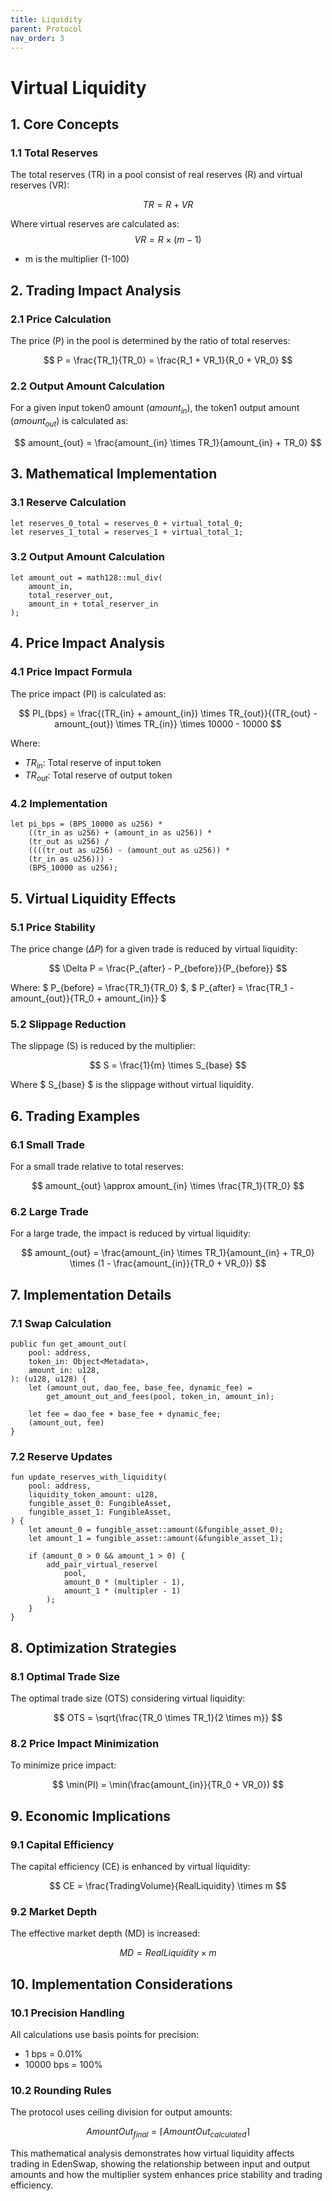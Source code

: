 ```yaml
---
title: Liquidity
parent: Protocol
nav_order: 3
---
```

<head>
   <script type="text/javascript" async
      src="https://cdn.jsdelivr.net/npm/mathjax@3/es5/tex-mml-chtml.js">
   </script>
   <script>
      MathJax = {
        tex: {
          inlineMath: [['$', '$'], ['$`', '`$'], ['\\(', '\\)']],
          displayMath: [['```math', '```'], ['$$', '$$'], ['\\[', '\\]']]
        }
      };
   </script>
</head>

# Virtual Liquidity

## 1. Core Concepts

### 1.1 Total Reserves
The total reserves (TR) in a pool consist of real reserves (R) and virtual reserves (VR):

$$
TR = R + VR
$$

Where virtual reserves are calculated as:
$$
VR = R \times (m - 1)
$$
- m is the multiplier (1-100)

## 2. Trading Impact Analysis

### 2.1 Price Calculation
The price (P) in the pool is determined by the ratio of total reserves:

$$
P = \frac{TR_1}{TR_0} = \frac{R_1 + VR_1}{R_0 + VR_0}
$$

### 2.2 Output Amount Calculation
For a given input token0 amount ($amount_{in}$), the token1 output amount ($amount_{out}$) is calculated as:

$$
amount_{out} = \frac{amount_{in} \times TR_1}{amount_{in} + TR_0}
$$

## 3. Mathematical Implementation

### 3.1 Reserve Calculation
```move
let reserves_0_total = reserves_0 + virtual_total_0;
let reserves_1_total = reserves_1 + virtual_total_1;
```

### 3.2 Output Amount Calculation
```move
let amount_out = math128::mul_div(
    amount_in, 
    total_reserver_out, 
    amount_in + total_reserver_in
);
```

## 4. Price Impact Analysis

### 4.1 Price Impact Formula
The price impact (PI) is calculated as:

$$
PI_{bps} = \frac{(TR_{in} + amount_{in}) \times TR_{out}}{(TR_{out} - amount_{out}) \times TR_{in}} \times 10000 - 10000
$$

Where:
- $TR_{in}$: Total reserve of input token
- $TR_{out}$: Total reserve of output token

### 4.2 Implementation
```move
let pi_bps = (BPS_10000 as u256) * 
    ((tr_in as u256) + (amount_in as u256)) * 
    (tr_out as u256) / 
    ((((tr_out as u256) - (amount_out as u256)) * 
    (tr_in as u256))) - 
    (BPS_10000 as u256);
```

## 5. Virtual Liquidity Effects

### 5.1 Price Stability
The price change ($\Delta P$) for a given trade is reduced by virtual liquidity:

$$
\Delta P = \frac{P_{after} - P_{before}}{P_{before}}
$$

Where:
$ P_{before} = \frac{TR_1}{TR_0} $, $ P_{after} = \frac{TR_1 - amount_{out}}{TR_0 + amount_{in}} $

### 5.2 Slippage Reduction
The slippage (S) is reduced by the multiplier:

$$
S = \frac{1}{m} \times S_{base}
$$

Where $ S_{base} $ is the slippage without virtual liquidity.

## 6. Trading Examples

### 6.1 Small Trade
For a small trade relative to total reserves:

$$
amount_{out} \approx amount_{in} \times \frac{TR_1}{TR_0}
$$

### 6.2 Large Trade
For a large trade, the impact is reduced by virtual liquidity:

$$
amount_{out} = \frac{amount_{in} \times TR_1}{amount_{in} + TR_0} \times (1 - \frac{amount_{in}}{TR_0 + VR_0})
$$

## 7. Implementation Details

### 7.1 Swap Calculation
```move
public fun get_amount_out(
    pool: address,
    token_in: Object<Metadata>,
    amount_in: u128,
): (u128, u128) {
    let (amount_out, dao_fee, base_fee, dynamic_fee) = 
        get_amount_out_and_fees(pool, token_in, amount_in);
    
    let fee = dao_fee + base_fee + dynamic_fee;
    (amount_out, fee)
}
```

### 7.2 Reserve Updates
```move
fun update_reserves_with_liquidity(
    pool: address,
    liquidity_token_amount: u128,
    fungible_asset_0: FungibleAsset,
    fungible_asset_1: FungibleAsset,
) {
    let amount_0 = fungible_asset::amount(&fungible_asset_0);
    let amount_1 = fungible_asset::amount(&fungible_asset_1);
    
    if (amount_0 > 0 && amount_1 > 0) {
        add_pair_virtual_reserve(
            pool, 
            amount_0 * (multipler - 1), 
            amount_1 * (multipler - 1)
        );
    }
}
```

## 8. Optimization Strategies

### 8.1 Optimal Trade Size
The optimal trade size (OTS) considering virtual liquidity:

$$
OTS = \sqrt{\frac{TR_0 \times TR_1}{2 \times m}} 
$$

### 8.2 Price Impact Minimization
To minimize price impact:

$$
\min(PI) = \min(\frac{amount_{in}}{TR_0 + VR_0})
$$

## 9. Economic Implications

### 9.1 Capital Efficiency
The capital efficiency (CE) is enhanced by virtual liquidity:

$$
CE = \frac{TradingVolume}{RealLiquidity} \times m
$$

### 9.2 Market Depth
The effective market depth (MD) is increased:

$$
MD = RealLiquidity \times m
$$

## 10. Implementation Considerations

### 10.1 Precision Handling
All calculations use basis points for precision:
- 1 bps = 0.01%
- 10000 bps = 100%

### 10.2 Rounding Rules
The protocol uses ceiling division for output amounts:

$$
AmountOut_{final} = \lceil AmountOut_{calculated} \rceil
$$

This mathematical analysis demonstrates how virtual liquidity affects trading in EdenSwap, showing the relationship between input and output amounts and how the multiplier system enhances price stability and trading efficiency.
